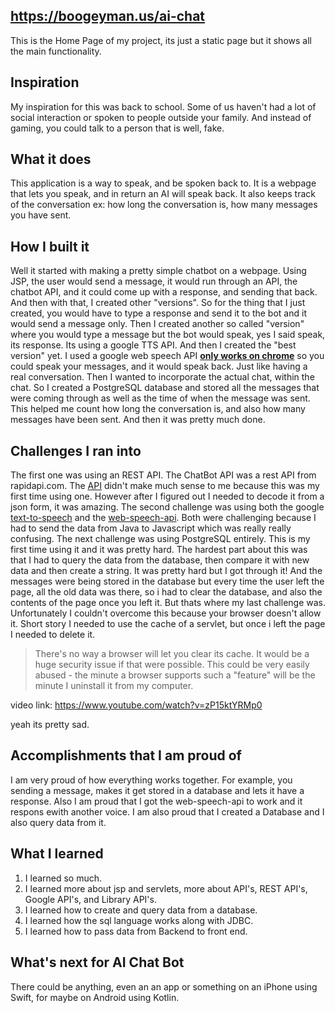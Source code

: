 ## https://boogeyman.us/ai-chat
This is the Home Page of my project, its just a static page but it shows all the main functionality.

## Inspiration
My inspiration for this was back to school. Some of us haven't had a lot of social interaction or spoken to people outside your family. And instead of gaming, you could talk to a person that is well, fake.

## What it does
This application is a way to speak, and be spoken back to. It is a webpage that lets you speak, and in return an AI will speak back. It also keeps track of the conversation ex: how long the conversation is, how many messages you have sent. 

## How I built it
Well it started with making a pretty simple chatbot on a webpage. Using JSP, the user would send a message, it would run through an API, the chatbot API, and it could come up with a response, and sending that back. And then with that, I created other "versions". So for the thing that I just created, you would have to type a response and send it to the bot and it would send a message only. Then I created another so called "version" where you would type a message but the bot would speak, yes I said speak, its response. Its using a google TTS API. And then I created the "best version" yet. I used a google web speech  API **[only works on chrome](https://www.google.com/url?sa=t&rct=j&q=&esrc=s&source=web&cd=&cad=rja&uact=8&ved=2ahUKEwiswvetzaDyAhXNuZ4KHXZpDuMQwqsBegQIBxAB&url=https%3A%2F%2Fwww.youtube.com%2Fwatch%3Fv%3DdQw4w9WgXcQ&usg=AOvVaw0aHtehaphMhOCAkCydRLZU)** so you could speak your messages, and it would speak back. Just like having a real conversation. Then I wanted to incorporate the actual chat, within the chat. So I created a PostgreSQL database and stored all the messages that were coming through as well as the time of when the message was sent. This helped me count how long the conversation is, and also how many messages have been sent. And then it was pretty much done.

## Challenges I ran into
The first one was using an REST API. The ChatBot API was a rest API from rapidapi.com. The [API](https://rapidapi.com/Acobot/api/brainshop-ai/) didn't make much sense to me because this was my first time using one. However after I figured out I needed to decode it from a json form, it was amazing. The second challenge was using both the google [text-to-speech](https://cloud.google.com/text-to-speech/docs/libraries) and the [web-speech-api](https://developers.google.com/web/updates/2014/01/Web-apps-that-talk-Introduction-to-the-Speech-Synthesis-API). Both were challenging because I had to send the data from Java to Javascript which was really really confusing. The next challenge was using PostgreSQL entirely. This is my first time using it and it was pretty hard. The hardest part about this was that I had to query the data from the database, then compare it with new data and then create a string. It was pretty hard but I got through it! And the messages were being stored in the database but every time the user left the page, all the old data was there, so i had to clear the database, and also the contents of the page once you left it. But thats where my last challenge was. Unfortunately I couldn't overcome this because your browser doesn't allow it. Short story I needed to use the cache of a servlet, but once i left the page I needed to delete it. 

> There's no way a browser will let you clear its cache. It would be a huge security issue if that were possible. This could be very easily abused - the minute a browser supports such a "feature" will be the minute I uninstall it from my computer.

video link: https://www.youtube.com/watch?v=zP15ktYRMp0


yeah its pretty sad.

## Accomplishments that I am proud of
I am very proud of how everything works together. For example, you sending a message, makes it get stored in a database and lets it have a response. Also I am proud that I got the web-speech-api to work and it respons ewith another voice. I am also proud that I created a Database and I also query data from it.

## What I learned
1. I learned so much. 
2. I learned more about jsp and servlets, more about API's, REST API's, Google API's, and Library API's. 
3. I learned how to create and query data from a database. 
4. I learned how the sql language works along with JDBC.
5. I learned how to pass data from Backend to front end.

## What's next for AI Chat Bot
There could be anything, even an an app or something on an iPhone using Swift, for maybe on Android using Kotlin. 

